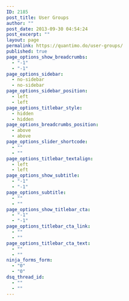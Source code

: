 ```yaml
---
ID: 2185
post_title: User Groups
author: ""
post_date: 2013-09-30 04:54:24
post_excerpt: ""
layout: page
permalink: https://quantimo.do/user-groups/
published: true
page_options_show_breadcrumbs:
  - "-1"
  - "-1"
page_options_sidebar:
  - no-sidebar
  - no-sidebar
page_options_sidebar_position:
  - left
  - left
page_options_titlebar_style:
  - hidden
  - hidden
page_options_breadcrumbs_position:
  - above
  - above
page_options_slider_shortcode:
  - ""
  - ""
page_options_titlebar_textalign:
  - left
  - left
page_options_show_subtitle:
  - "-1"
  - "-1"
page_options_subtitle:
  - ""
  - ""
page_options_show_titlebar_cta:
  - "-1"
  - "-1"
page_options_titlebar_cta_link:
  - ""
  - ""
page_options_titlebar_cta_text:
  - ""
  - ""
ninja_forms_form:
  - "0"
  - "0"
dsq_thread_id:
  - ""
  - ""
---
```

